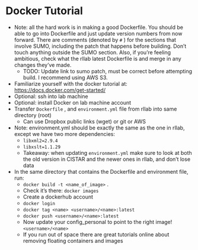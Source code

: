
# Docker Tutorial

- Note: all the hard work is in making a good Dockerfile. You should be able to go into Dockerfile and just update version numbers from now forward. There are comments (denoted by `#` ) for the sections that involve SUMO, including the patch that happens before building. Don’t touch anything outside the SUMO section. Also, if you’re feeling ambitious, check what the rllab latest Dockerfile is and merge in any changes they’ve made.
  - TODO: Update link to sumo patch, must be correct before attempting build. I recommend using AWS S3. 
- Familiarize yourself with the docker tutorial at: https://docs.docker.com/get-started/
- Optional: ssh into lab machine
- Optional: install Docker on lab machine account
- Transfer `Dockerfile` , and `environment.yml` file from rllab into same directory (root)
  - Can use Dropbox public links (wget) or git or AWS
- Note: environment.yml should be exactly the same as the one in rllab, except we have two more dependencies:
  - `libxml2=2.9.4`
  - `libxslt=1.1.29` 
  - Takeaway: when updating `environment.yml` make sure to look at both the old version in CISTAR and the newer ones in rllab, and don’t lose data
- In the same directory that contains the Dockerfile and environment file, run:
  - `docker build -t <name_of_image>` .
  - Check it’s there: `docker images` 
  - Create a dockerhub account
  - `docker login` 
  - `docker tag <name> <username>/<name>:latest` 
  - `docker push <username>/<name>:latest` 
  - Now update your config_personal to point to the right image! `<username>/<name>` 
  - If you run out of space there are great tutorials online about removing floating containers and images
